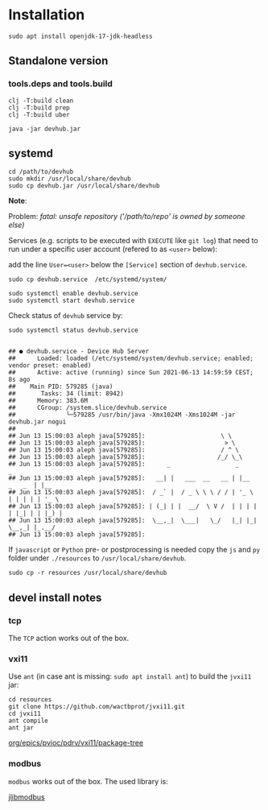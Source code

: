 # Installation

```
sudo apt install openjdk-17-jdk-headless
```

## Standalone version
 
### tools.deps and tools.build

```shell
clj -T:build clean
clj -T:build prep
clj -T:build uber
```

```shell
java -jar devhub.jar
```

## systemd

```shell
cd /path/to/devhub
sudo mkdir /usr/local/share/devhub
sudo cp devhub.jar /usr/local/share/devhub
```

**Note**: 

Problem: *fatal: unsafe repository ('/path/to/repo' is owned by someone else)*

Services (e.g. scripts to be executed with `EXECUTE` like `git log`)
that need to run under a specific user account (refered to as `<user>`
below):

add the line `User=<user>` below the `[Service]` section of
`devhub.service`.



```shell
sudo cp devhub.service  /etc/systemd/system/

sudo systemctl enable devhub.service
sudo systemctl start devhub.service
```

Check status of `devhub` service by:

```shell
sudo systemctl status devhub.service


## ● devhub.service - Device Hub Server
##      Loaded: loaded (/etc/systemd/system/devhub.service; enabled; vendor preset: enabled)
##      Active: active (running) since Sun 2021-06-13 14:59:59 CEST; 8s ago
##    Main PID: 579285 (java)
##       Tasks: 34 (limit: 8942)
##      Memory: 383.6M
##      CGroup: /system.slice/devhub.service
##              └─579285 /usr/bin/java -Xmx1024M -Xms1024M -jar devhub.jar nogui
##
## Jun 13 15:00:03 aleph java[579285]:                     \ \
## Jun 13 15:00:03 aleph java[579285]:                      > \
## Jun 13 15:00:03 aleph java[579285]:                     / ^ \
## Jun 13 15:00:03 aleph java[579285]:                    /_/ \_\
## Jun 13 15:00:03 aleph java[579285]:      _                  _               _
## Jun 13 15:00:03 aleph java[579285]:   __| |   ___  __   __ | |__    _   _  | |__
## Jun 13 15:00:03 aleph java[579285]:  / _` |  / _ \ \ \ / / | '_ \  | | | | | '_ \
## Jun 13 15:00:03 aleph java[579285]: | (_| | |  __/  \ V /  | | | | | |_| | | |_) |
## Jun 13 15:00:03 aleph java[579285]:  \__,_|  \___|   \_/   |_| |_|  \__,_| |_.__/
## Jun 13 15:00:03 aleph java[579285]:
```

If `javascript` or `Python` pre- or postprocessing is needed copy the
`js` and `py` folder under `./resources` to `/usr/local/share/devhub`.


```shell
sudo cp -r resources /usr/local/share/devhub
```

## devel install notes

### tcp

The `TCP` action works out of the box.

### vxi11

Use `ant` (in case ant is missing: `sudo apt install ant`)  to build the `jvxi11` jar:

```
cd resources
git clone https://github.com/wactbprot/jvxi11.git
cd jvxi11
ant compile
ant jar
```

[org/epics/pvioc/pdrv/vxi11/package-tree](http://epics-pvdata.sourceforge.net/docbuild/pvIOCJava/2.0-BETA/documentation/html/org/epics/pvioc/pdrv/vxi11/package-tree.html)

### modbus

`modbus` works out of the box. The used library is:

[jlibmodbus](https://mvnrepository.com/artifact/com.github.kochedykov/jlibmodbus/1.2.9.0)
